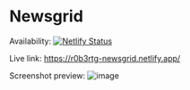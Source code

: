 # Newsgrid

Availability:
[![Netlify Status](https://api.netlify.com/api/v1/badges/dc4916fd-01e3-4bfc-a368-69d205930b5b/deploy-status)](https://app.netlify.com/sites/r0b3rtg-newsgrid/deploys)

Live link: <https://r0b3rtg-newsgrid.netlify.app/>

Screenshot preview:
![image](https://user-images.githubusercontent.com/54260004/152679279-557609fd-90f6-452f-8499-9bb6cc13d5b5.png)
